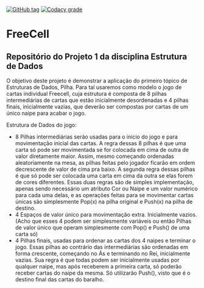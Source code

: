[![GitHub tag](https://img.shields.io/github/tag/Alynva/FreeCell.svg)](https://github.com/Alynva/FreeCell/tags) [![Codacy grade](https://img.shields.io/codacy/grade/ad0f531c54c748269e35392ea2f79756.svg)](https://www.codacy.com/app/Alynva/FreeCell?utm_source=github.com&amp;utm_medium=referral&amp;utm_content=Alynva/FreeCell&amp;utm_campaign=Badge_Grade)

# FreeCell

## Repositório do Projeto 1 da disciplina Estrutura de Dados

O objetivo deste projeto é demonstrar a aplicação do primeiro tópico de Estruturas de Dados, Pilha. Para tal usaremos como modelo o jogo de cartas individual Freecell, cuja estrutura é composta de 8 pilhas intermediárias de cartas que estão inicialmente desordenadas e 4 pilhas finais, inicialmente vazias, que deverão ser compostas por cartas de um único naipe para acabar o jogo.

Estrutura de Dados do jogo:
- 8 Pilhas intermediárias serão usadas para o início do jogo e para movimentação inicial das cartas. A regra dessas 8 pilhas é que uma carta só pode ser movimentada se for colocada em cima de outra de valor diretamente maior. Assim, mesmo começando ordenadas aleatoriamente na mesa, as pilhas feitas pelo jogador ficarão em ordem decrescente de valor de cima pra baixo. A segunda regra dessas pilhas é que só pode ser colocada uma carta em cima da outra se elas forem de cores diferentes. Essas duas regras são de simples implementação, apenas sendo necessário um atributo Cor ou Naipe e um valor numérico para cada uma delas, e as operações feitas para se movimentar cartas únicas são simplesmente Pop(x) na pilha original e Push(x) na pilha de destino.
- 4 Espaços de valor único para movimentação extra. Inicialmente vazios. (Acho que esses 4 podem ser simplesmente variáveis ou então Pilhas de valor único que operam simplesmente com Pop() e Push() de uma carta só)
- 4 Pilhas finais, usadas para ordenar as cartas dos 4 naipes e terminar o jogo. Essas pilhas ao contrário das intermediárias são ordenadas em forma crescente, começando no Ás e terminando no Rei, inicialmente vazias. Sua regra é que todas podem ser inicialmente usadas por qualquer naipe, mas após receberem a primeira carta, só poderão receber cartas do naipe da mesma. Só utilizarão Push(), visto que é o destino final das cartas do baralho.
